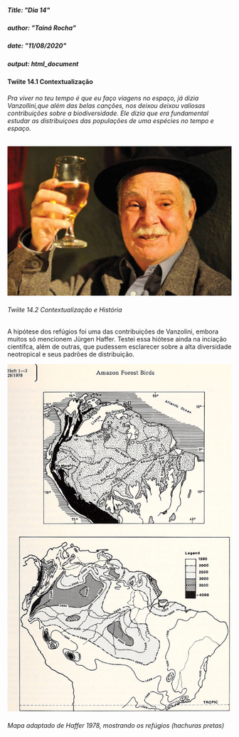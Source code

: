 ##### Title: "Dia 14"
##### author: "Tainá Rocha"
##### date: "11/08/2020"
##### output: html_document
#### Twiite 14.1 Contextualização 

###### Pra viver no teu tempo é que eu faço viagens no espaço, já dizia Vanzollini,que além das belas canções, nos deixou deixou valiosas contribuições sobre a biodiversidade. Ele dizia que era fundamental estudar as distribuiçoes das populações de uma espécies no tempo e espaço.


![](Dia_14/Vanzollini_LuciaCarvalho.png)



###### Twiite 14.2 Contextualização e História 

A hipótese dos refúgios foi uma das contribuições de Vanzolini, embora muitos só mencionem Jürgen Haffer. Testei essa hiótese ainda na inciação científca, além de outras, que pudessem esclarecer sobre a alta diversidade neotropical e seus padrões de distribuição.   


![](Dia_14/Haffer_1978.png)


###### Mapa adaptado de Haffer 1978, mostrando os refúgios (hachuras pretas)



